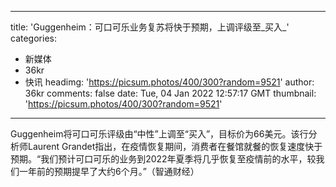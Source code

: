 
---
title: 'Guggenheim：可口可乐业务复苏将快于预期，上调评级至_买入_'
categories: 
 - 新媒体
 - 36kr
 - 快讯
headimg: 'https://picsum.photos/400/300?random=9521'
author: 36kr
comments: false
date: Tue, 04 Jan 2022 12:57:17 GMT
thumbnail: 'https://picsum.photos/400/300?random=9521'
---

<div>   
Guggenheim将可口可乐评级由“中性”上调至“买入”，目标价为66美元。该行分析师Laurent Grandet指出，在疫情恢复期间，消费者在餐馆就餐的恢复速度快于预期。“我们预计可口可乐的业务到2022年夏季将几乎恢复至疫情前的水平，较我们一年前的预期提早了大约6个月。”（智通财经）  
</div>
            